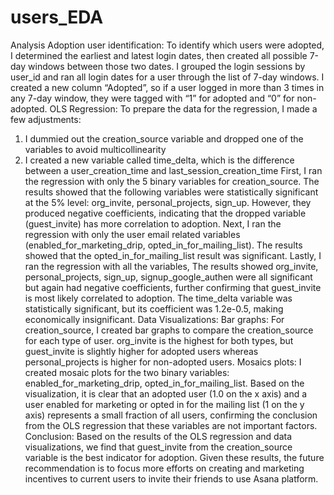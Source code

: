 # users_EDA

Analysis 
Adoption user identification: To identify which users were adopted, I determined the earliest and latest login dates, then created all possible 7-day windows between those two dates. I grouped the login sessions by user_id and ran all login dates for a user through the list of 7-day windows. I created a new column “Adopted”, so if a user logged in more than 3 times in any 7-day window, they were tagged with “1” for adopted and “0” for non-adopted. 
OLS Regression: To prepare the data for the regression, I made a few adjustments: 
1. I dummied out the creation_source variable and dropped one of the variables to avoid multicollinearity 
2.  I created a new variable called time_delta, which is the difference between a user_creation_time and last_session_creation_time 
First, I ran the regression with only the 5 binary variables for creation_source. The results showed that the following variables were statistically significant at the 5% level: org_invite, personal_projects, sign_up. However, they produced negative coefficients, indicating that the dropped variable (guest_invite) has more correlation to adoption. 
Next, I ran the regression with only the user email related variables (enabled_for_marketing_drip, opted_in_for_mailing_list). The results showed that the opted_in_for_mailing_list result was significant. 
Lastly, I ran the regression with all the variables, The results showed org_invite, personal_projects, sign_up, signup_google_authen were all significant but again had negative coefficients, further confirming that guest_invite is most likely correlated to adoption. The time_delta variable was statistically significant, but its coefficient was 1.2e-0.5, making economically insignificant. 
Data Visualizations: 
Bar graphs: For creation_source, I created bar graphs to compare the creation_source for each type of user. org_invite is the highest for both types, but guest_invite is slightly higher for adopted users whereas personal_projects is higher for non-adopted users. 
Mosaics plots: I created mosaic plots for the two binary variables: enabled_for_marketing_drip, opted_in_for_mailing_list. Based on the visualization, it is clear that an adopted user (1.0 on the x axis) and a user enabled for marketing or opted in for the mailing list (1 on the y axis) represents a small fraction of all users, confirming the conclusion from the OLS regression that these variables are not important factors. 
Conclusion: 
Based on the results of the OLS regression and data visualizations, we find that guest_invite from the creation_source variable is the best indicator for adoption. Given these results, the future recommendation is to focus more efforts on creating and marketing incentives to current users to invite their friends to use Asana platform. 

